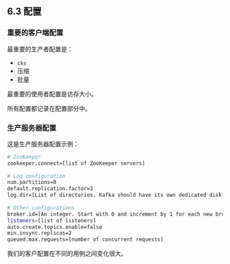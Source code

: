 ## 6.3 配置

### 重要的客户端配置
最重要的生产者配置是：
- `cks`
- 压缩
- 批量

最重要的使用者配置是访存大小。

所有配置都记录在配置部分中。

### 生产服务器配置
这是生产服务器配置示例：
```bash
# ZooKeeper
zookeeper.connect=[list of ZooKeeper servers]
 
# Log configuration
num.partitions=8
default.replication.factor=3
log.dir=[List of directories. Kafka should have its own dedicated disk(s) or SSD(s).]
 
# Other configurations
broker.id=[An integer. Start with 0 and increment by 1 for each new broker.]
listeners=[list of listeners]
auto.create.topics.enable=false
min.insync.replicas=2
queued.max.requests=[number of concurrent requests]
```
我们的客户配置在不同的用例之间变化很大。